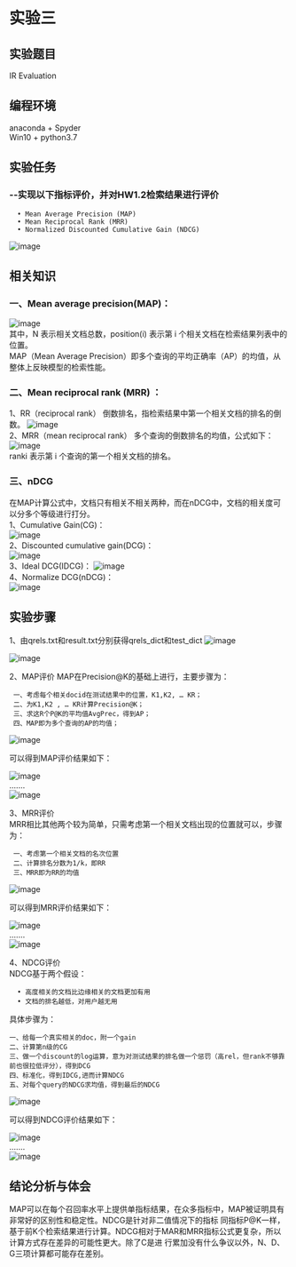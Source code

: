 实验三                       
==============
实验题目 
---------------
IR Evaluation

编程环境 
---------------
anaconda + Spyder  
Win10 + python3.7  

实验任务
---------------  
### --实现以下指标评价，并对HW1.2检索结果进行评价
      • Mean Average Precision (MAP)
      • Mean Reciprocal Rank (MRR)
      • Normalized Discounted Cumulative Gain (NDCG)
  ![image](https://github.com/bailichangan/IR201720140170zhuwenting/blob/master/img-folder/Homework3-1.png)

相关知识
--------------- 
### 一、Mean average precision(MAP)：  
![image](https://github.com/bailichangan/IR201720140170zhuwenting/blob/master/img-folder/Homework3-4.png)  
其中，N 表示相关文档总数，position(i) 表示第 i 个相关文档在检索结果列表中的位置。  
MAP（Mean Average Precision）即多个查询的平均正确率（AP）的均值，从整体上反映模型的检索性能。    
   
### 二、Mean reciprocal rank (MRR) ：
1、RR（reciprocal rank）
倒数排名，指检索结果中第一个相关文档的排名的倒数。
![image](https://github.com/bailichangan/IR201720140170zhuwenting/blob/master/img-folder/Homework3-2.png)  
2、MRR（mean reciprocal rank）
多个查询的倒数排名的均值，公式如下：
![image](https://github.com/bailichangan/IR201720140170zhuwenting/blob/master/img-folder/Homework3-3.png)  
ranki 表示第 i 个查询的第一个相关文档的排名。  

### 三、nDCG  
在MAP计算公式中，文档只有相关不相关两种，而在nDCG中，文档的相关度可以分多个等级进行打分。  
1、Cumulative Gain(CG)：  
![image](https://github.com/bailichangan/IR201720140170zhuwenting/blob/master/img-folder/Homework3-5.png)    
2、Discounted cumulative gain(DCG)：  
![image](https://github.com/bailichangan/IR201720140170zhuwenting/blob/master/img-folder/Homework3-6.png)  
3、Ideal DCG(IDCG)：
![image](https://github.com/bailichangan/IR201720140170zhuwenting/blob/master/img-folder/Homework3-7.png)   
4、Normalize DCG(nDCG)：  
![image](https://github.com/bailichangan/IR201720140170zhuwenting/blob/master/img-folder/Homework3-8.png)   

实验步骤
--------------- 
1、由qrels.txt和result.txt分别获得qrels_dict和test_dict
![image](https://github.com/bailichangan/IR201720140170zhuwenting/blob/master/img-folder/Homework3-9.png)    

![image](https://github.com/bailichangan/IR201720140170zhuwenting/blob/master/img-folder/Homework3-10.png)   

2、MAP评价
MAP在Precision@K的基础上进行，主要步骤为：  

     一、考虑每个相关docid在测试结果中的位置，K1,K2, … KR；  
     二、为K1,K2 , … KR计算Precision@K；
     三、求这R个P@K的平均值AvgPrec，得到AP；
     四、MAP即为多个查询的AP的均值；
 ![image](https://github.com/bailichangan/IR201720140170zhuwenting/blob/master/img-folder/Homework3-11.png)   
 
 可以得到MAP评价结果如下：  
 
![image](https://github.com/bailichangan/IR201720140170zhuwenting/blob/master/img-folder/Homework3-12.png)   
.......    
![image](https://github.com/bailichangan/IR201720140170zhuwenting/blob/master/img-folder/Homework3-13.png) 

3、MRR评价  
MRR相比其他两个较为简单，只需考虑第一个相关文档出现的位置就可以，步骤为：  

     一、考虑第一个相关文档的名次位置
     二、计算排名分数为1/k，即RR
     三、MRR即为RR的均值  
![image](https://github.com/bailichangan/IR201720140170zhuwenting/blob/master/img-folder/Homework3-14.png)   

可以得到MRR评价结果如下：  

![image](https://github.com/bailichangan/IR201720140170zhuwenting/blob/master/img-folder/Homework3-15.png)    
.......    
![image](https://github.com/bailichangan/IR201720140170zhuwenting/blob/master/img-folder/Homework3-16.png)  

4、NDCG评价  
NDCG基于两个假设：  

      • 高度相关的文档比边缘相关的文档更加有用
      • 文档的排名越低，对用户越无用  
      
具体步骤为：  

    一、给每一个真实相关的doc，附一个gain
    二、计算第n级的CG
    三、做一个discount的log运算，意为对测试结果的排名做一个惩罚（高rel，但rank不够靠前也很拉低评分），得到DCG
    四、标准化，得到IDCG,进而计算NDCG
    五、对每个query的NDCG求均值，得到最后的NDCG
![image](https://github.com/bailichangan/IR201720140170zhuwenting/blob/master/img-folder/Homework3-17.png)  

可以得到NDCG评价结果如下：  

![image](https://github.com/bailichangan/IR201720140170zhuwenting/blob/master/img-folder/Homework3-18.png)    
.......   
![image](https://github.com/bailichangan/IR201720140170zhuwenting/blob/master/img-folder/Homework3-19.png)   
   
结论分析与体会
---------------   
MAP可以在每个召回率水平上提供单指标结果，在众多指标中，MAP被证明具有非常好的区别性和稳定性。NDCG是针对非二值情况下的指标
同指标P@K一样，基于前K个检索结果进行计算。NDCG相对于MAR和MRR指标公式更复杂，所以计算方式存在差异的可能性更大。除了C是进
行累加没有什么争议以外，N、D、G三项计算都可能存在差别。
